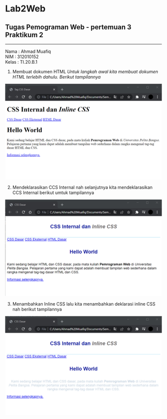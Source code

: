 # Lab2Web
## Tugas Pemograman Web - pertemuan 3 Praktikum 2

<hr>

Nama  : Ahmad Muafiq<br>
NIM   : 312010152<br>
Kelas : TI.20.B.1<br>

1. Membuat dokumen HTML
*Untuk langkah awal kita membuat dokumen HTML terlebih dahulu. Berikut tampilannya*<br>

![Gambar title HTML dasar](pictures/1.png)

2. Mendeklarasikan CCS Internal
nah selanjutnya kita mendeklarasikan CCS Internal berikut umtuk tampilannya

![Gambar title HTML dasar](pictures/2.png)

3. Menambahkan Inline CSS
lalu kita menambahkan deklarasi inline CSS nah berikut tampilannya

![Gambar title HTML dasar](pictures/3.png)